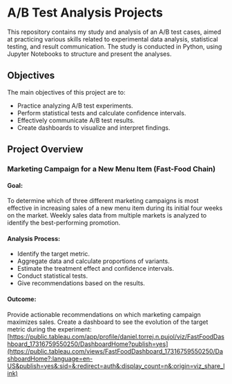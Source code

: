 # A/B Test Analysis Projects
This repository contains my study and analysis of an A/B test cases, aimed at practicing various skills related to experimental data analysis, statistical testing, and result communication. The study is conducted in Python, using Jupyter Notebooks to structure and present the analyses.

## Objectives
The main objectives of this project are to:
* Practice analyzing A/B test experiments.
* Perform statistical tests and calculate confidence intervals.
* Effectively communicate A/B test results.
* Create dashboards to visualize and interpret findings.

## Project Overview

### Marketing Campaign for a New Menu Item (Fast-Food Chain)

#### Goal:
To determine which of three different marketing campaigns is most effective in increasing sales of a new menu item during its initial four weeks on the market. Weekly sales data from multiple markets is analyzed to identify the best-performing promotion.

#### Analysis Process:
* Identify the target metric.
* Aggregate data and calculate proportions of variants.
* Estimate the treatment effect and confidence intervals.
* Conduct statistical tests.
* Give recommendations based on the results.
  
#### Outcome:
Provide actionable recommendations on which marketing campaign maximizes sales.
Create a dashboard to see the evolution of the target metric during the experiment: [https://public.tableau.com/app/profile/daniel.torrej.n.pujol/viz/FastFoodDashboard_17316759550250/DashboardHome?publish=yes](https://public.tableau.com/views/FastFoodDashboard_17316759550250/DashboardHome?:language=en-US&publish=yes&:sid=&:redirect=auth&:display_count=n&:origin=viz_share_link)
